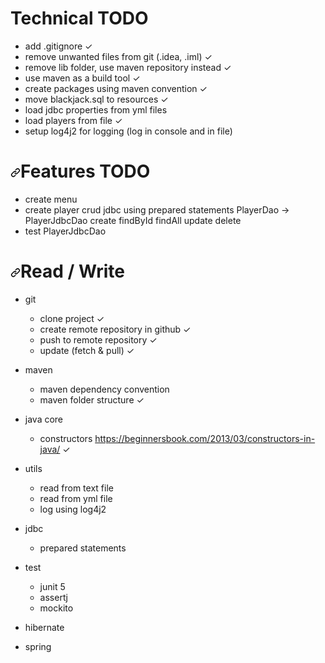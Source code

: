 <h1>Technical TODO</h1>
<ul>
<li>add .gitignore ✓</li>
<li>remove unwanted files from git (.idea, .iml) ✓</li>
<li>remove lib folder, use maven repository instead ✓</li>
<li>use maven as a build tool ✓</li>
<li>create packages using maven convention ✓</li>
<li>move blackjack.sql to resources ✓</li>
<li>load jdbc properties from yml files</li>
<li>load players from file ✓</li>
<li>setup log4j2 for logging (log in console and in file)</li>
</ul>
<h1><a id="user-content-features-todo" class="anchor" aria-hidden="true" href="#features-todo"><svg class="octicon octicon-link" viewBox="0 0 16 16" version="1.1" width="16" height="16" aria-hidden="true"><path fill-rule="evenodd" d="M7.775 3.275a.75.75 0 001.06 1.06l1.25-1.25a2 2 0 112.83 2.83l-2.5 2.5a2 2 0 01-2.83 0 .75.75 0 00-1.06 1.06 3.5 3.5 0 004.95 0l2.5-2.5a3.5 3.5 0 00-4.95-4.95l-1.25 1.25zm-4.69 9.64a2 2 0 010-2.83l2.5-2.5a2 2 0 012.83 0 .75.75 0 001.06-1.06 3.5 3.5 0 00-4.95 0l-2.5 2.5a3.5 3.5 0 004.95 4.95l1.25-1.25a.75.75 0 00-1.06-1.06l-1.25 1.25a2 2 0 01-2.83 0z"></path></svg></a>Features TODO</h1>
<ul>
<li>create menu</li>
<li>create player crud jdbc using prepared statements
PlayerDao -&gt; PlayerJdbcDao
create
findById
findAll
update
delete</li>
<li>test PlayerJdbcDao</li>
</ul>
<h1><a id="user-content-read--write" class="anchor" aria-hidden="true" href="#read--write"><svg class="octicon octicon-link" viewBox="0 0 16 16" version="1.1" width="16" height="16" aria-hidden="true"><path fill-rule="evenodd" d="M7.775 3.275a.75.75 0 001.06 1.06l1.25-1.25a2 2 0 112.83 2.83l-2.5 2.5a2 2 0 01-2.83 0 .75.75 0 00-1.06 1.06 3.5 3.5 0 004.95 0l2.5-2.5a3.5 3.5 0 00-4.95-4.95l-1.25 1.25zm-4.69 9.64a2 2 0 010-2.83l2.5-2.5a2 2 0 012.83 0 .75.75 0 001.06-1.06 3.5 3.5 0 00-4.95 0l-2.5 2.5a3.5 3.5 0 004.95 4.95l1.25-1.25a.75.75 0 00-1.06-1.06l-1.25 1.25a2 2 0 01-2.83 0z"></path></svg></a>Read / Write</h1>
<ul>
<li>
<p>git</p>
<ul>
<li>clone project ✓</li>
<li>create remote repository in github ✓</li>
<li>push to remote repository ✓</li>
<li>update (fetch &amp; pull) ✓</li>
</ul>
</li>
<li>
<p>maven</p>
<ul>
<li>maven dependency convention</li>
<li>maven folder structure ✓</li>
</ul>
</li>
<li>
<p>java core</p>
<ul>
<li>constructors <a href="https://beginnersbook.com/2013/03/constructors-in-java/" rel="nofollow">https://beginnersbook.com/2013/03/constructors-in-java/</a> ✓</li>
</ul>
</li>
<li>
<p>utils</p>
<ul>
<li>read from text file</li>
<li>read from yml file</li>
<li>log using log4j2</li>
</ul>
</li>
<li>
<p>jdbc</p>
<ul>
<li>prepared statements</li>
</ul>
</li>
<li>
<p>test</p>
<ul>
<li>junit 5</li>
<li>assertj</li>
<li>mockito</li>
</ul>
</li>
<li>
<p>hibernate</p>
</li>
<li>
<p>spring</p>
</li>
</ul>
